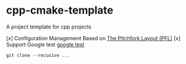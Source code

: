 # cpp-cmake-template
A project template for cpp projects



[x] Configuration Management Based on [The Pitchfork Layout (PFL)](https://api.csswg.org/bikeshed/?force=1&url=https://raw.githubusercontent.com/vector-of-bool/pitchfork/develop/data/spec.bs#intro.bg)
[x] Support Google test [google test](https://github.com/google/googletest/)

```
git clone --recusive ...
```